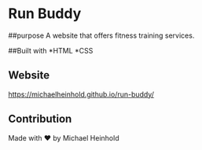 # Run Buddy
##purpose
A website that offers fitness training services.

##Built with 
*HTML
*CSS

## Website
https://michaelheinhold.github.io/run-buddy/

## Contribution
Made with ❤️ by Michael Heinhold
